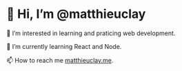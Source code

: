 # 👋 Hi, I’m @matthieuclay

👀 I’m interested in learning and praticing web development.

🌱 I’m currently learning React and Node.

📫 How to reach me [matthieuclay.me](https://matthieuclay.me).
